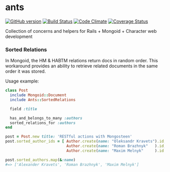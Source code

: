 
ants
======
[![GitHub version](https://badge.fury.io/gh/slate-studio%2Fants.svg)](http://badge.fury.io/gh/slate-studio%2Fants)
[![Build Status](https://travis-ci.org/slate-studio/ants.svg)](https://travis-ci.org/slate-studio/ants)
[![Code Climate](https://codeclimate.com/github/slate-studio/ants/badges/gpa.svg)](https://codeclimate.com/github/slate-studio/ants)
[![Coverage Status](https://coveralls.io/repos/slate-studio/ants/badge.svg)](https://coveralls.io/r/slate-studio/ants)

Collection of concerns and helpers for Rails + Mongoid + Character web development


### Sorted Relations

In Mongoid, the HM & HABTM relations return docs in random order. This workaround provides an ability to retrieve related documents in the same order it was stored.

Usage example:

  ```ruby
  class Post
    include Mongoid::Document
    include Ants::SortedRelations

    field :title

    has_and_belongs_to_many :authors
    sorted_relations_for :authors
  end

  post = Post.new title: 'RESTful actions with Mongosteen'
  post.sorted_author_ids = [ Author.create(name: "Oleksandr Kravets").id,
                             Author.create(name: "Roman Brazhnyk"   ).id,
                             Author.create(name: "Maxim Melnyk"     ).id ]

  post.sorted_authors.map(&:name)
  #=> ['Alexander Kravets', 'Roman Brazhnyk', 'Maxim Melnyk']
  ```

